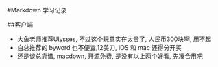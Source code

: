#Markdown 学习记录

##客户端
* 大鱼老师推荐Ulysses, 不过这个玩意实在太贵了, 人民币300块啊, 用不起  
* 白总推荐的 byword 也不便宜,12美刀, iOS 和 mac 还得分开买  
* 还是谈总靠谱, macdown, 开源免费, 是没有以上两个好看, 先凑合用吧

